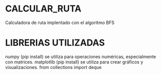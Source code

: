 # CALCULAR_RUTA
 Calculadora de ruta implentado con el algoritmo BFS
 # LIBRERIAS UTILIZADAS
 numpy (pip install)  se utiliza para operaciones numéricas, especialmente con matrices.
 matplotlib (pip install) se utiliza para crear gráficos y visualizaciones.
 from collections import deque
